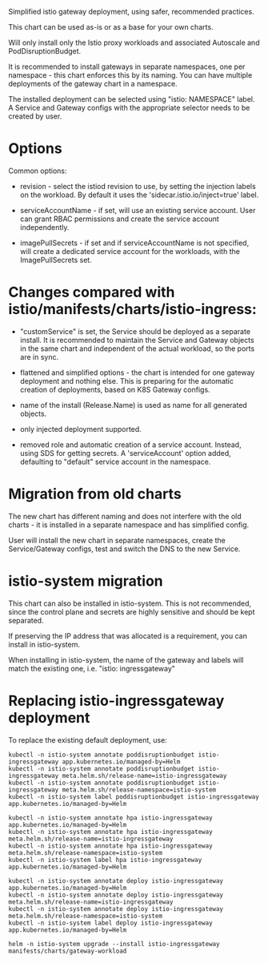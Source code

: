 Simplified istio gateway deployment, using safer, recommended practices.

This chart can be used as-is or as a base for your own charts.

Will only install only the Istio proxy workloads and
associated Autoscale and PodDisruptionBudget. 

It is recommended to install gateways in separate namespaces,
one per namespace - this chart enforces this by its naming. You can have multiple 
deployments of the gateway chart in a namespace.

The installed deployment can be selected using "istio: NAMESPACE" label.
A Service and Gateway configs with the appropriate selector needs to be 
created by user. 

# Options

Common options:

- revision - select the istiod revision to use, by setting the injection labels on the workload. By default it
  uses the 'sidecar.istio.io/inject=true' label.

- serviceAccountName - if set, will use an existing service account. User can grant RBAC permissions and create 
  the service account independently.
  
- imagePullSecrets - if set and if serviceAccountName is not specified, will create a dedicated service account
  for the workloads, with the ImagePullSecrets set.

# Changes compared with istio/manifests/charts/istio-ingress:

- "customService" is set, the Service should be deployed as a separate
install. It is recommended to maintain the Service and Gateway objects in the
same chart and independent of the actual workload, so the ports are in sync. 

- flattened and simplified options - the chart is intended for one
gateway deployment and nothing else. This is preparing for the
automatic creation of deployments, based on K8S Gateway configs.

- name of the install (Release.Name) is used as name for all generated
  objects.

- only injected deployment supported.

- removed role and automatic creation of a service account.
  Instead, using SDS for getting secrets. A 'serviceAccount' option
  added, defaulting to "default" service account in the namespace.

# Migration from old charts

The new chart has different naming and does not interfere with the old charts - it is 
installed in a separate namespace and has simplified config.

User will install the new chart in separate namespaces, create the Service/Gateway configs,
test and switch the DNS to the new Service. 



# istio-system migration

This chart can also be installed in istio-system. This is not recommended, since
the control plane and secrets are highly sensitive and should be kept separated.

If preserving the IP address that was allocated is a requirement, you can install
in istio-system. 

When installing in istio-system, the name of the gateway and labels will match
the existing one, i.e. "istio: ingressgateway"

# Replacing istio-ingressgateway deployment

To replace the existing default deployment, use:

```
kubectl -n istio-system annotate poddisruptionbudget istio-ingressgateway app.kubernetes.io/managed-by=Helm
kubectl -n istio-system annotate poddisruptionbudget istio-ingressgateway meta.helm.sh/release-name=istio-ingressgateway
kubectl -n istio-system annotate poddisruptionbudget istio-ingressgateway meta.helm.sh/release-namespace=istio-system
kubectl -n istio-system label poddisruptionbudget istio-ingressgateway app.kubernetes.io/managed-by=Helm

kubectl -n istio-system annotate hpa istio-ingressgateway app.kubernetes.io/managed-by=Helm
kubectl -n istio-system annotate hpa istio-ingressgateway meta.helm.sh/release-name=istio-ingressgateway
kubectl -n istio-system annotate hpa istio-ingressgateway meta.helm.sh/release-namespace=istio-system
kubectl -n istio-system label hpa istio-ingressgateway app.kubernetes.io/managed-by=Helm

kubectl -n istio-system annotate deploy istio-ingressgateway app.kubernetes.io/managed-by=Helm
kubectl -n istio-system annotate deploy istio-ingressgateway meta.helm.sh/release-name=istio-ingressgateway
kubectl -n istio-system annotate deploy istio-ingressgateway meta.helm.sh/release-namespace=istio-system
kubectl -n istio-system label deploy istio-ingressgateway app.kubernetes.io/managed-by=Helm

helm -n istio-system upgrade --install istio-ingressgateway manifests/charts/gateway-workload

```
